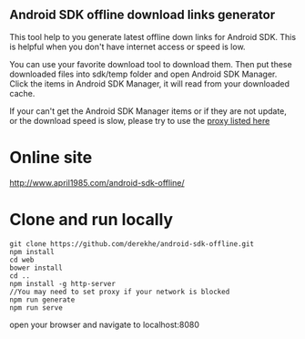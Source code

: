 Android SDK offline download links generator
--------------------------------------------
This tool help to you generate latest offline down links for Android SDK. This is helpful when you don't have internet access or speed is low.

You can use your favorite download tool to download them. Then put these downloaded files into sdk/temp folder and open Android SDK Manager. Click the items in Android SDK Manager, it will read from your downloaded cache.

If your can't get the Android SDK Manager items or if they are not update, or the download speed is slow, please try to use the [proxy listed here](http://www.androiddevtools.cn/)

# Online site
http://www.april1985.com/android-sdk-offline/

# Clone and run locally

```
git clone https://github.com/derekhe/android-sdk-offline.git
npm install
cd web
bower install
cd ..
npm install -g http-server
//You may need to set proxy if your network is blocked
npm run generate
npm run serve
```

open your browser and navigate to localhost:8080
